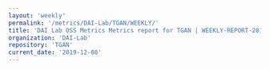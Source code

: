 ```yaml
---
layout: 'weekly'
permalink: '/metrics/DAI-Lab/TGAN/WEEKLY/'
title: 'DAI Lab OSS Metrics Metrics report for TGAN | WEEKLY-REPORT-2019-12-08'
organization: 'DAI-Lab'
repository: 'TGAN'
current_date: '2019-12-08'
---
```

